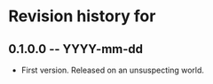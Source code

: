 # Revision history for 

## 0.1.0.0 -- YYYY-mm-dd

* First version. Released on an unsuspecting world.
